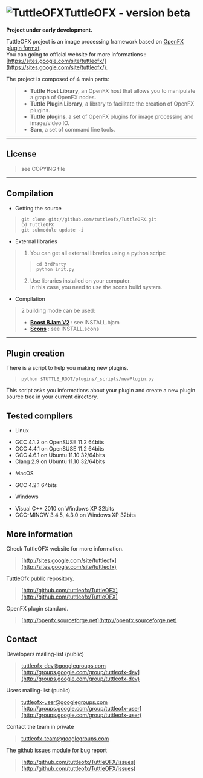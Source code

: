

![TuttleOFX](https://github.com/tuttleofx/TuttleOFX/raw/master/plugins/_scripts/ImageEffectApi/Resources/L_ProjectName_.png "TuttleOFX")TuttleOFX - version beta
========================
**Project under early development.**
  
TuttleOFX project is an image processing framework based on [OpenFX plugin format](http://openfx.sourceforge.net/).  
You can going to official website for more informations :[https://sites.google.com/site/tuttleofx/](https://sites.google.com/site/tuttleofx/).

The project is composed of 4 main parts:  
> - **Tuttle Host Library**, an OpenFX host that allows you to manipulate a graph of OpenFX nodes.  
> - **Tuttle Plugin Library**, a library to facilitate the creation of OpenFX plugins.  
> - **Tuttle plugins**, a set of OpenFX plugins for image processing and image/video IO.  
> - **Sam**, a set of command line tools.  




___
License
-------
>see COPYING file

___
Compilation
-----------

- Getting the source
>    `git clone git://github.com/tuttleofx/TuttleOFX.git`  
>    `cd TuttleOFX`  
>    `git submodule update -i`  

- External libraries  
> 1. You can get all external libraries using a python script:  
>>    `cd 3rdParty`  
>>    `python init.py`  
>
> 2. Use libraries installed on your computer.  
In this case, you need to use the scons build system.
	
- Compilation
> 2 building mode can be used:
> - [**Boost BJam V2**](http://www.boost.org/boost-build2/) : see INSTALL.bjam
> - [**Scons**](http://www.scons.org/) : see INSTALL.scons

___
Plugin creation
---------------

There is a script to help you making new plugins.
> `python $TUTTLE_ROOT/plugins/_scripts/newPlugin.py`  

This script asks you informations about your plugin and create a new plugin source tree in your current directory.


Tested compilers
----------------
- Linux
 + GCC 4.1.2 on OpenSUSE 11.2 64bits
 + GCC 4.4.1 on OpenSUSE 11.2 64bits
 + GCC 4.6.1 on Ubuntu 11.10 32/64bits
 + Clang 2.9 on Ubuntu 11.10 32/64bits
- MacOS
 + GCC 4.2.1 64bits
- Windows
 + Visual C++ 2010 on Windows XP 32bits
 + GCC-MINGW 3.4.5, 4.3.0 on Windows XP 32bits


More information 
----------------
Check TuttleOFX website for more information. 
>[http://sites.google.com/site/tuttleofx](http://sites.google.com/site/tuttleofx)

TuttleOfx public repository.
>[http://github.com/tuttleofx/TuttleOFX](http://github.com/tuttleofx/TuttleOFX)
	
OpenFX plugin standard.
>[http://openfx.sourceforge.net](http://openfx.sourceforge.net)


Contact
-------
Developers mailing-list (public)
> [tuttleofx-dev@googlegroups.com](mailto:tuttleofx-dev@googlegroups.com)  
> [http://groups.google.com/group/tuttleofx-dev](http://groups.google.com/group/tuttleofx-dev)

Users mailing-list (public)
> [tuttleofx-user@googlegroups.com](mailto:tuttleofx-user@googlegroups.com)  
> [http://groups.google.com/group/tuttleofx-user](http://groups.google.com/group/tuttleofx-user)

Contact the team in private
> [tuttleofx-team@googlegroups.com](mailto:tuttleofx-team@googlegroups.com)

The github issues module for bug report
> [http://github.com/tuttleofx/TuttleOFX/issues](http://github.com/tuttleofx/TuttleOFX/issues)
